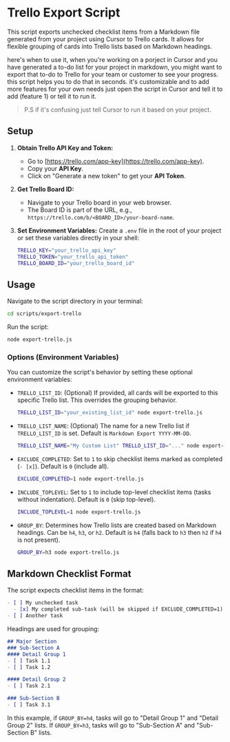 # Trello Export Script

This script exports unchecked checklist items from a Markdown file generated from your project using Cursor to Trello cards. It allows for flexible grouping of cards into Trello lists based on Markdown headings.

here's when to use it, when you're working on a porject in Cursor and you have generated a to-do list for your project in markdown, you might want to export that to-do to Trello for your team or customer to see your progress. this script helps you to do that in seconds.
it's customizable and to add more features for your own needs just open the script in Cursor and tell it to add (feature 1) or tell it to run it. 

> P.S if it's confusing just tell Cursor to run it based on your project. 

## Setup

1.  **Obtain Trello API Key and Token:**
    *   Go to [https://trello.com/app-key](https://trello.com/app-key).
    *   Copy your **API Key**.
    *   Click on "Generate a new token" to get your **API Token**.

2.  **Get Trello Board ID:**
    *   Navigate to your Trello board in your web browser.
    *   The Board ID is part of the URL, e.g., `https://trello.com/b/<BOARD_ID>/your-board-name`.

3.  **Set Environment Variables:**
    Create a `.env` file in the root of your project or set these variables directly in your shell:

    ```bash
    TRELLO_KEY="your_trello_api_key"
    TRELLO_TOKEN="your_trello_api_token"
    TRELLO_BOARD_ID="your_trello_board_id"
    ```

## Usage

Navigate to the script directory in your terminal:

```bash
cd scripts/export-trello
```

Run the script:

```bash
node export-trello.js
```

### Options (Environment Variables)

You can customize the script's behavior by setting these optional environment variables:

*   `TRELLO_LIST_ID`: (Optional) If provided, all cards will be exported to this specific Trello list. This overrides the grouping behavior.
    ```bash
    TRELLO_LIST_ID="your_existing_list_id" node export-trello.js
    ```
*   `TRELLO_LIST_NAME`: (Optional) The name for a new Trello list if `TRELLO_LIST_ID` is set. Default is `Markdown Export YYYY-MM-DD`.
    ```bash
    TRELLO_LIST_NAME="My Custom List" TRELLO_LIST_ID="..." node export-trello.js
    ```
*   `EXCLUDE_COMPLETED`: Set to `1` to skip checklist items marked as completed (`- [x]`). Default is `0` (include all).
    ```bash
    EXCLUDE_COMPLETED=1 node export-trello.js
    ```
*   `INCLUDE_TOPLEVEL`: Set to `1` to include top-level checklist items (tasks without indentation). Default is `0` (skip top-level).
    ```bash
    INCLUDE_TOPLEVEL=1 node export-trello.js
    ```
*   `GROUP_BY`: Determines how Trello lists are created based on Markdown headings. Can be `h4`, `h3`, or `h2`. Default is `h4` (falls back to `h3` then `h2` if `h4` is not present).
    ```bash
    GROUP_BY=h3 node export-trello.js
    ```

## Markdown Checklist Format

The script expects checklist items in the format:

```markdown
- [ ] My unchecked task
  - [x] My completed sub-task (will be skipped if EXCLUDE_COMPLETED=1)
- [ ] Another task
```

Headings are used for grouping:

```markdown
## Major Section
### Sub-Section A
#### Detail Group 1
- [ ] Task 1.1
- [ ] Task 1.2

#### Detail Group 2
- [ ] Task 2.1

### Sub-Section B
- [ ] Task 3.1
```

In this example, if `GROUP_BY=h4`, tasks will go to "Detail Group 1" and "Detail Group 2" lists. If `GROUP_BY=h3`, tasks will go to "Sub-Section A" and "Sub-Section B" lists.
